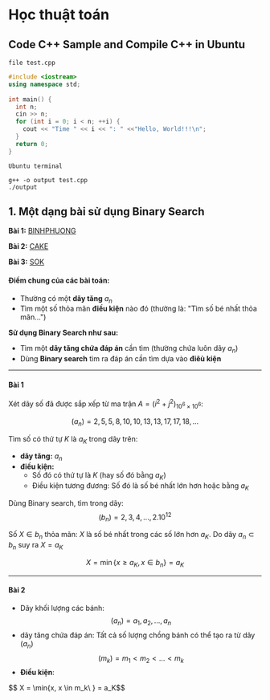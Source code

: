 # Học thuật toán

## Code C++ Sample and Compile C++ in Ubuntu

```file test.cpp```

```C++
#include <iostream>
using namespace std;
 
int main() {
  int n;
  cin >> n;
  for (int i = 0; i < n; ++i) {
    cout << "Time " << i << ": " <<"Hello, World!!!\n";
  }
  return 0;
}
```

```Ubuntu terminal```
```console
g++ -o output test.cpp
./output
```

## 1. Một dạng bài sử dụng Binary Search
**Bài 1:** [BINHPHUONG](https://v2.bigocoder.com/courses/45/lectures/598/problems/1125?view=statement)

**Bài 2:** [CAKE](https://v2.bigocoder.com/courses/45/lectures/598/problems/1126?view=statement)

**Bài 3:** [SOK](https://v2.bigocoder.com/courses/45/lectures/598/problems/1127?view=statement)

#### Điểm chung của các bài toán:
  - Thường có một **dãy tăng** $a_n$
  - Tìm một số thỏa mãn **điều kiện** nào đó (thường là: "Tìm số bé nhất thỏa mãn...")

  **Sử dụng Binary Search như sau:**
  - Tìm một **dãy tăng chứa đáp án** cần tìm (thường chứa luôn dãy $a_n$)
  - Dùng **Binary search** tìm ra đáp án cần tìm dựa vào **điêù kiện**
---

#### Bài 1


Xét dãy số  đã được sắp xếp từ ma trận $A =(i^2 + j^2)_{10^6 \times 10^6}$:

$$(a_{n}) = {2, 5, 5, 8, 10, 10, 13, 13, 17, 17, 18,...}$$

Tìm số có thứ tự $K$ là $a_K$ trong dãy trên:

  - **dãy tăng:** $a_n$
  - **điều kiện:** 
    - Số đó có thứ tự là $K$ (hay số đó bằng $a_K$)
    - Điều kiện tương đương: Số đó là số bé nhất lớn hơn hoặc bằng $a_K$



Dùng Binary search, tìm trong dãy: $$(b_n) = 2,3, 4,...,2.10^{12}$$

Số $X \in b_n$ thỏa mãn: $X$ là số bé nhất trong các số lớn hơn $a_K$. Do dãy $a_n \subset b_n$ suy ra $X = a_K$

$$ X = \min\{x \ge a_K, x \in b_n\} = a_K$$

---
#### Bài 2
- Dãy khối lượng các bánh:
  $$(a_n)=a_1, a_2,...,a_n$$
- dãy tăng chứa đáp án: Tất cả số lượng chồng bánh có thể tạo ra từ dãy $(a_n)$
$$(m_k) =m_1< m_2 <... < m_k$$
- **Điều kiện**: 

$$ X = \min\{x, x \in m_k\ } = a_K$$








